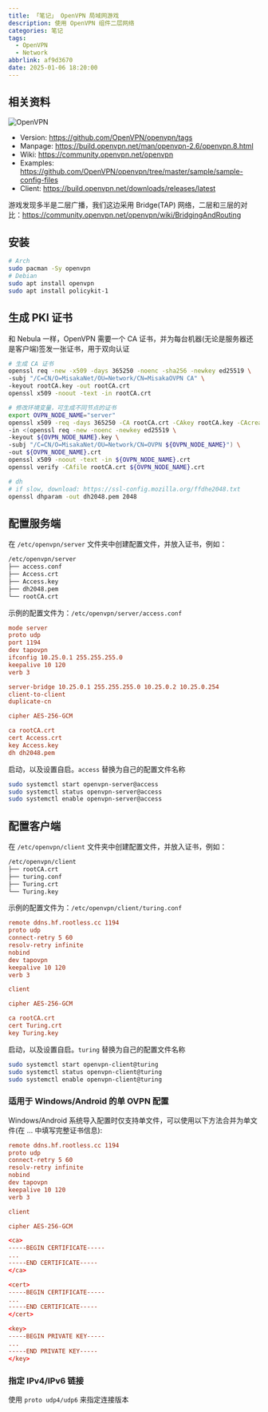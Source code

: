 ```yaml
---
title: 「笔记」 OpenVPN 局域网游戏
description: 使用 OpenVPN 组件二层网络
categories: 笔记
tags:
  - OpenVPN
  - Network
abbrlink: af9d3670
date: 2025-01-06 18:20:00
---
```


## 相关资料

![OpenVPN](https://img.shields.io/github/v/release/OpenVPN/openvpn?style=flat-square)

- Version: <https://github.com/OpenVPN/openvpn/tags>
- Manpage: <https://build.openvpn.net/man/openvpn-2.6/openvpn.8.html>
- Wiki: <https://community.openvpn.net/openvpn>
- Examples: <https://github.com/OpenVPN/openvpn/tree/master/sample/sample-config-files>
- Client: <https://build.openvpn.net/downloads/releases/latest>

游戏发现多半是二层广播，我们这边采用 Bridge(TAP) 网络，二层和三层的对比：<https://community.openvpn.net/openvpn/wiki/BridgingAndRouting>

## 安装

```bash
# Arch
sudo pacman -Sy openvpn
# Debian
sudo apt install openvpn
sudo apt install policykit-1
```

## 生成 PKI 证书

和 Nebula 一样，OpenVPN 需要一个 CA 证书，并为每台机器(无论是服务器还是客户端)签发一张证书，用于双向认证

```bash
# 生成 CA 证书
openssl req -new -x509 -days 365250 -noenc -sha256 -newkey ed25519 \
-subj "/C=CN/O=MisakaNet/OU=Network/CN=MisakaOVPN CA" \
-keyout rootCA.key -out rootCA.crt
openssl x509 -noout -text -in rootCA.crt

# 修改环境变量，可生成不同节点的证书
export OVPN_NODE_NAME="server"
openssl x509 -req -days 365250 -CA rootCA.crt -CAkey rootCA.key -CAcreateserial \
-in <(openssl req -new -noenc -newkey ed25519 \
-keyout ${OVPN_NODE_NAME}.key \
-subj "/C=CN/O=MisakaNet/OU=Network/CN=OVPN ${OVPN_NODE_NAME}") \
-out ${OVPN_NODE_NAME}.crt
openssl x509 -noout -text -in ${OVPN_NODE_NAME}.crt
openssl verify -CAfile rootCA.crt ${OVPN_NODE_NAME}.crt

# dh
# if slow, download: https://ssl-config.mozilla.org/ffdhe2048.txt
openssl dhparam -out dh2048.pem 2048
```

## 配置服务端

在 `/etc/openvpn/server` 文件夹中创建配置文件，并放入证书，例如：

```bash
/etc/openvpn/server
├── access.conf
├── Access.crt
├── Access.key
├── dh2048.pem
└── rootCA.crt
```

示例的配置文件为：`/etc/openvpn/server/access.conf`

```conf
mode server
proto udp
port 1194
dev tapovpn
ifconfig 10.25.0.1 255.255.255.0
keepalive 10 120
verb 3

server-bridge 10.25.0.1 255.255.255.0 10.25.0.2 10.25.0.254
client-to-client
duplicate-cn

cipher AES-256-GCM

ca rootCA.crt
cert Access.crt
key Access.key
dh dh2048.pem
```

启动，以及设置自启。`access` 替换为自己的配置文件名称

```bash
sudo systemctl start openvpn-server@access
sudo systemctl status openvpn-server@access
sudo systemctl enable openvpn-server@access
```

## 配置客户端

在 `/etc/openvpn/client` 文件夹中创建配置文件，并放入证书，例如：

```bash
/etc/openvpn/client
├── rootCA.crt
├── turing.conf
├── Turing.crt
└── Turing.key
```

示例的配置文件为：`/etc/openvpn/client/turing.conf`

```conf
remote ddns.hf.rootless.cc 1194
proto udp
connect-retry 5 60
resolv-retry infinite
nobind
dev tapovpn
keepalive 10 120
verb 3

client

cipher AES-256-GCM

ca rootCA.crt
cert Turing.crt
key Turing.key
```

启动，以及设置自启。`turing` 替换为自己的配置文件名称

```bash
sudo systemctl start openvpn-client@turing
sudo systemctl status openvpn-client@turing
sudo systemctl enable openvpn-client@turing
```

### 适用于 Windows/Android 的单 OVPN 配置

Windows/Android 系统导入配置时仅支持单文件，可以使用以下方法合并为单文件(在 ... 中填写完整证书信息):

```conf
remote ddns.hf.rootless.cc 1194
proto udp
connect-retry 5 60
resolv-retry infinite
nobind
dev tapovpn
keepalive 10 120
verb 3

client

cipher AES-256-GCM

<ca>
-----BEGIN CERTIFICATE-----
...
-----END CERTIFICATE-----
</ca>

<cert>
-----BEGIN CERTIFICATE-----
...
-----END CERTIFICATE-----
</cert>

<key>
-----BEGIN PRIVATE KEY-----
...
-----END PRIVATE KEY-----
</key>
```

### 指定 IPv4/IPv6 链接

使用 `proto udp4/udp6` 来指定连接版本
